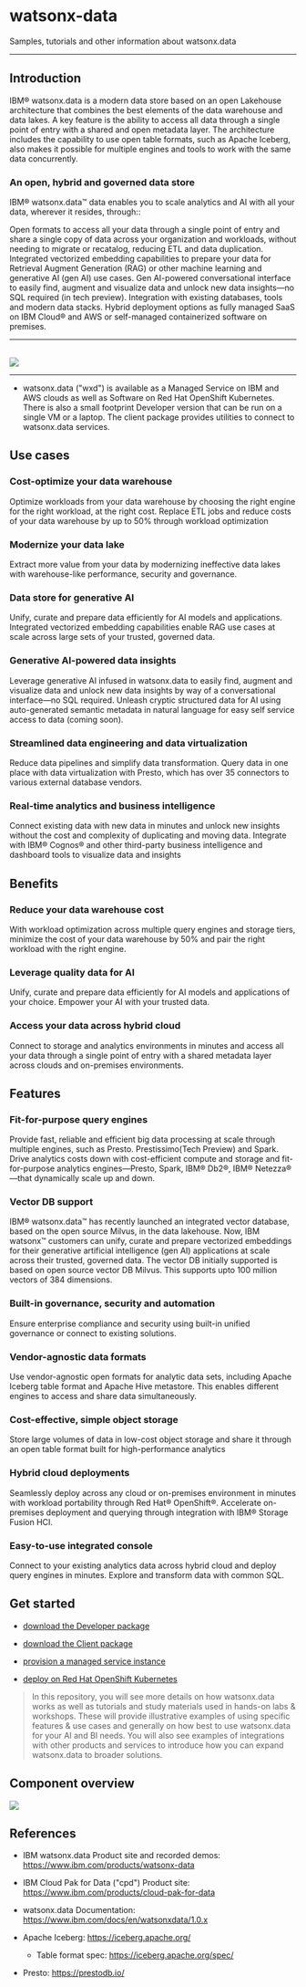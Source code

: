 # watsonx-data
Samples, tutorials and other information about watsonx.data


---

## Introduction

IBM® watsonx.data is a modern data store based on an open Lakehouse architecture that combines the best elements of the data warehouse and data lakes. A key feature is the ability to access all data through a single point of entry with a shared and open metadata layer. The architecture includes the capability to use open table formats, such as Apache Iceberg, also makes it possible for multiple engines and tools to work with the same data concurrently. 

### An open, hybrid and governed data store
IBM® watsonx.data™ data enables you to scale analytics and AI with all your data, wherever it resides, through::

Open formats to access all your data through a single point of entry and share a single copy of data across your organization and workloads, without needing to migrate or recatalog, reducing ETL and data duplication.
Integrated vectorized embedding capabilities to prepare your data for Retrieval Augment Generation (RAG) or other machine learning and generative AI (gen AI) use cases. 
Gen AI-powered conversational interface to easily find, augment and visualize data and unlock new data insights—no SQL required (in tech preview).
Integration with existing databases, tools and modern data stacks.
Hybrid deployment options as fully managed SaaS on IBM Cloud® and AWS or self-managed containerized software on premises.



---
<br>

<IMG SRC="./assets/use-cases.png">

<br>

---

- watsonx.data ("wxd") is available as a Managed Service on IBM and AWS clouds as well as Software on Red Hat OpenShift Kubernetes.  There is also a small footprint Developer version that can be run on a single VM or a laptop. The client package provides utilities to connect to watsonx.data services.


## Use cases

### Cost-optimize your data warehouse
Optimize workloads from your data warehouse by choosing the right engine for the right workload, at the right cost. Replace ETL jobs and reduce costs of your data warehouse by up to 50% through workload optimization

### Modernize your data lake
Extract more value from your data by modernizing ineffective data lakes with warehouse-like performance, security and governance.

### Data store for generative AI
Unify, curate and prepare data efficiently for AI models and applications. Integrated vectorized embedding capabilities enable RAG use cases at scale across large sets of your trusted, governed data. 

### Generative AI-powered data insights
Leverage generative AI infused in watsonx.data to easily find, augment and visualize data and unlock new data insights by way of a conversational interface—no SQL required. Unleash cryptic structured data for AI using auto-generated semantic metadata in natural language for easy self service access to data (coming soon).

### Streamlined data engineering and data virtualization
Reduce data pipelines and simplify data transformation. Query data in one place with data virtualization with Presto, which has over 35 connectors to various external database vendors.

### Real-time analytics and business intelligence
Connect existing data with new data in minutes and unlock new insights without the cost and complexity of duplicating and moving data. Integrate with IBM® Cognos® and other third-party business intelligence and dashboard tools to visualize data and insights


## Benefits

### Reduce your data warehouse cost
With workload optimization across multiple query engines and storage tiers, minimize the cost of your data warehouse by 50% and pair the right workload with the right engine.

### Leverage quality data for AI
Unify, curate and prepare data efficiently for AI models and applications of your choice. Empower your AI with your trusted data.

### Access your data across hybrid cloud
Connect to storage and analytics environments in minutes and access all your data through a single point of entry with a shared metadata layer across clouds and on-premises environments.

## Features

### Fit-for-purpose query engines
Provide fast, reliable and efficient big data processing at scale through multiple engines, such as Presto. Prestissimo(Tech Preview) and Spark. 
Drive analytics costs down with cost-efficient compute and storage and fit-for-purpose analytics engines—Presto, Spark, IBM® Db2®, IBM® Netezza®—that dynamically scale up and down.

### Vector DB support
IBM® watsonx.data™ has recently launched an integrated vector database, based on the open source Milvus, in the data lakehouse. Now, IBM watsonx™ customers can unify, curate and prepare vectorized embeddings for their generative artificial intelligence (gen AI) applications at scale across their trusted, governed data.  The vector DB initially supported is based on open source vector DB Milvus.  This supports upto 100 million vectors of 384 dimensions.

### Built-in governance, security and automation
Ensure enterprise compliance and security using built-in unified governance or connect to existing solutions.

### Vendor-agnostic data formats
Use vendor-agnostic open formats for analytic data sets, including Apache Iceberg table format and Apache Hive metastore. This enables different engines to access and share data simultaneously.

### Cost-effective, simple object storage
Store large volumes of data in low-cost object storage and share it through an open table format built for high-performance analytics

### Hybrid cloud deployments
Seamlessly deploy across any cloud or on-premises environment in minutes with workload portability through Red Hat® OpenShift®. Accelerate on-premises deployment and querying through integration with IBM® Storage Fusion HCI.

### Easy-to-use integrated console
Connect to your existing analytics data across hybrid cloud and deploy query engines in minutes. Explore and transform data with common SQL.

## Get started

- [download the Developer package](developer_package/)

- [download the Client package](client_package/)

- [provision a managed service instance](https://cloud.ibm.com/docs/watsonxdata?topic=watsonxdata-getting-started)

- [deploy on Red Hat OpenShift Kubernetes](https://www.ibm.com/docs/en/cloud-paks/cp-data/4.7.x?topic=services-watsonxdata)

> In this repository, you will see more details on how watsonx.data works as well as tutorials and study materials used in hands-on labs & workshops. These will provide illustrative examples of using specific features & use cases and generally on how best to use watsonx.data for your AI and BI needs.  You will also see examples of integrations with other products and services to introduce how you can expand watsonx.data to broader solutions.


## Component overview


<IMG SRC="./assets/component-overview.png">



## References


- IBM watsonx.data  Product  site and recorded demos:  https://www.ibm.com/products/watsonx-data

- IBM Cloud Pak for Data ("cpd") Product site:  https://www.ibm.com/products/cloud-pak-for-data

- watsonx.data Documentation: https://www.ibm.com/docs/en/watsonxdata/1.0.x 

- Apache Iceberg: https://iceberg.apache.org/

  - Table format spec:  https://iceberg.apache.org/spec/ 

- Presto: https://prestodb.io/

